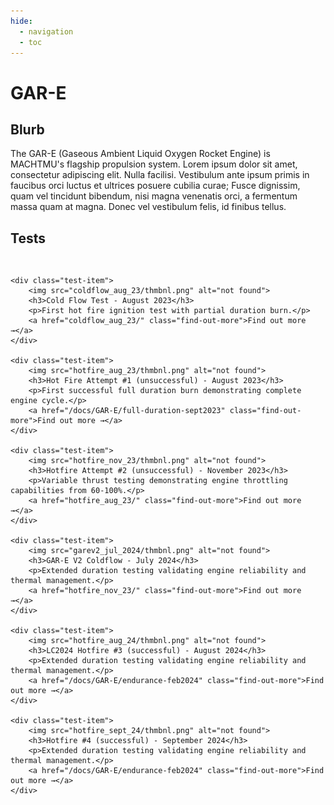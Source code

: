 ```yaml
---
hide:
  - navigation
  - toc
---
```


# GAR-E


## Blurb
The GAR-E (Gaseous Ambient Liquid Oxygen Rocket Engine) is MACHTMU's flagship propulsion system. Lorem ipsum dolor sit amet, consectetur adipiscing elit. Nulla facilisi. Vestibulum ante ipsum primis in faucibus orci luctus et ultrices posuere cubilia curae; Fusce dignissim, quam vel tincidunt bibendum, nisi magna venenatis orci, a fermentum massa quam at magna. Donec vel vestibulum felis, id finibus tellus.

## Tests

<div class="test-gallery">
    
    <div class="test-item">
        <img src="coldflow_aug_23/thmbnl.png" alt="not found">
        <h3>Cold Flow Test - August 2023</h3>
        <p>First hot fire ignition test with partial duration burn.</p>
        <a href="coldflow_aug_23/" class="find-out-more">Find out more →</a>
    </div>
    
    <div class="test-item">
        <img src="hotfire_aug_23/thmbnl.png" alt="not found">
        <h3>Hot Fire Attempt #1 (unsuccessful) - August 2023</h3>
        <p>First successful full duration burn demonstrating complete engine cycle.</p>
        <a href="/docs/GAR-E/full-duration-sept2023" class="find-out-more">Find out more →</a>
    </div>
    
    <div class="test-item">
        <img src="hotfire_nov_23/thmbnl.png" alt="not found">
        <h3>Hotfire Attempt #2 (unsuccessful) - November 2023</h3>
        <p>Variable thrust testing demonstrating engine throttling capabilities from 60-100%.</p>
        <a href="hotfire_aug_23/" class="find-out-more">Find out more →</a>
    </div>
    
    <div class="test-item">
        <img src="garev2_jul_2024/thmbnl.png" alt="not found">
        <h3>GAR-E V2 Coldflow - July 2024</h3>
        <p>Extended duration testing validating engine reliability and thermal management.</p>
        <a href="hotfire_nov_23/" class="find-out-more">Find out more →</a>
    </div>

    <div class="test-item">
        <img src="hotfire_aug_24/thmbnl.png" alt="not found">
        <h3>LC2024 Hotfire #3 (successful) - August 2024</h3>
        <p>Extended duration testing validating engine reliability and thermal management.</p>
        <a href="/docs/GAR-E/endurance-feb2024" class="find-out-more">Find out more →</a>
    </div>

    <div class="test-item">
        <img src="hotfire_sept_24/thmbnl.png" alt="not found">
        <h3>Hotfire #4 (successful) - September 2024</h3>
        <p>Extended duration testing validating engine reliability and thermal management.</p>
        <a href="/docs/GAR-E/endurance-feb2024" class="find-out-more">Find out more →</a>
    </div>

</div>

<style>
    .test-gallery {
        display: grid;
        grid-template-columns: repeat(auto-fill, minmax(300px, 1fr));
        gap: 2rem;
        margin: 2rem 0;
    }
    
    .test-item {
        border: 1px solid #ddd;
        border-radius: 8px;
        padding: 1rem;
        transition: transform 0.3s ease, box-shadow 0.3s ease;
    }
    
    .test-item:hover {
        transform: translateY(-5px);
        box-shadow: 0 10px 20px rgba(0,0,0,0.1);
    }
    
    .test-item img {
        width: 100%;
        height: 200px;
        object-fit: cover;
        border-radius: 5px;
    }
    
    .find-out-more {
        display: inline-block;
        margin-top: 1rem;
        padding: 0.5rem 1rem;
        background-color: #0066cc;
        color: white !important;
        text-decoration: none;
        border-radius: 4px;
        transition: background-color 0.3s ease;
    }
    
    .find-out-more:hover {
        background-color: #004c99;
        color: white !important;
    }
</style>